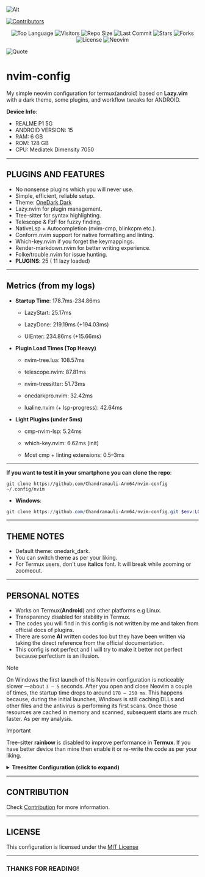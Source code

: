 ![Alt](https://repobeats.axiom.co/api/embed/9ff72f6cf7ac1734000ae26bfd8e23118b51aedb.svg "Repobeats analytics image")

[![Contributors](https://contrib.rocks/image?repo=Chandramauli-Arm64/nvim-config)](https://github.com/Chandramauli-Arm64/nvim-config/graphs/contributors)

<p align="center">
  <img src="https://img.shields.io/github/languages/top/Chandramauli-Arm64/nvim-config?color=1abc9c&style=for-the-badge&logo=lua" alt="Top Language" />
  <img src="https://vbr.nathanchung.dev/badge?page_id=Chandramauli-Arm64.nvim-config&logo=github&color=1abc9c&style=for-the-badge" alt="Visitors" />
  <img src="https://img.shields.io/github/repo-size/Chandramauli-Arm64/nvim-config?color=1abc9c&style=for-the-badge&logo=github" alt="Repo Size" />
  <img src="https://img.shields.io/github/last-commit/Chandramauli-Arm64/nvim-config?color=1abc9c&style=for-the-badge&logo=git" alt="Last Commit" />
  <img src="https://img.shields.io/github/stars/Chandramauli-Arm64/nvim-config?color=1abc9c&style=for-the-badge&logo=github" alt="Stars" />
  <img src="https://img.shields.io/github/forks/Chandramauli-Arm64/nvim-config?color=1abc9c&style=for-the-badge&logo=github" alt="Forks" />
  <img src="https://img.shields.io/github/license/Chandramauli-Arm64/nvim-config?color=1abc9c&style=for-the-badge&logo=open-source-initiative" alt="License" />
  <img src="https://img.shields.io/badge/Neovim-config-1abc9c?style=for-the-badge&logo=neovim&logoColor=white" alt="Neovim" />
</p>

![Quote](https://quotes-github-readme.vercel.app/api?type=horizontal&theme=radical)

# nvim-config

My simple neovim configuration for termux(android) based on **Lazy.vim** with a dark theme, some plugins, and workflow tweaks for ANDROID.

**Device Info**:
- REALME P1 5G
- ANDROID VERSION: 15
- RAM: 6 GB
- ROM: 128 GB
- CPU: Mediatek Dimensity 7050

---

## PLUGINS AND FEATURES

- No nonsense plugins which you will never use.
- Simple, efficient, reliable setup.
- Theme: [OneDark Dark](https://github.com/olimorris/onedarkpro.nvim)
- Lazy.nvim for plugin management.
- Tree-sitter for syntax highlighting.
- Telescope & FzF for fuzzy finding.
- NativeLsp + Autocompletion (nvim-cmp, blinkcpm etc.).
- Conform.nvim support for native formatting and linting.
- Which-key.nvim if you forget the keymappings.
- Render-markdown.nvim for better writing experience.
- Folke/trouble.nvim for issue hunting.
- **PLUGINS**: 25 ( 11 lazy loaded)

---

## Metrics (from my logs)

- **Startup Time**: 178.7ms-234.86ms

  - LazyStart: 25.17ms

  - LazyDone: 219.19ms (+194.03ms)

  - UIEnter: 234.86ms (+15.66ms)


- **Plugin Load Times (Top Heavy)**

  - nvim-tree.lua: 108.57ms

  - telescope.nvim: 87.81ms

  - nvim-treesitter: 51.73ms

  - onedarkpro.nvim: 32.42ms

  - lualine.nvim (+ lsp-progress): 42.64ms


- **Light Plugins (under 5ms)**

  - cmp-nvim-lsp: 5.24ms

  - which-key.nvim: 6.62ms (init)

  - Most cmp + linting extensions: 0.5–3ms

---

**If you want to test it in your smartphone you can clone the repo**:

```
git clone https://github.com/Chandramauli-Arm64/nvim-config ~/.config/nvim
```

- **Windows**:

```powershell
git clone https://github.com/Chandramauli-Arm64/nvim-config.git $env:LOCALAPPDATA\nvim
```

---

## THEME NOTES

- Default theme: onedark_dark.
- You can switch theme as per your liking.
- For Termux users, don't use **italics** font. It will break while zooming or zoomeout.

---

## PERSONAL NOTES

- Works on Termux(**Android**) and other platforms e.g Linux.
- Transparency disabled for stability in Termux.
- The codes you will find in this config is not written by me and taken from official docs of plugins.
- There are some **AI** written codes too but they have been written via taking the direct reference from the official documentation.
- This config is not perfect and I will try to make it better not perfect because perfectism is an illusion.

> [!NOTE]
> On Windows the first launch of this Neovim configuration is noticeably slower
> —about `3 – 5` seconds.
> After you open and close Neovim a couple of times, the startup time drops to
> around `178 – 250 ms`.
> This happens because, during the initial launches, Windows is still caching
> DLLs and other files and the antivirus is performing its first scans.
> Once those resources are cached in memory and scanned, subsequent starts are
> much faster. As per my analysis.

> [!IMPORTANT]
> Tree-sitter **rainbow** is disabled to improve performance in **Termux**. If you have better device than mine then enable it or re-write the code as per your liking.

<details>
  <summary><b>Treesitter Configuration (click to expand)</b></summary>

```lua
-- treesitter.lua
return {
  "nvim-treesitter/nvim-treesitter",
  build = ":TSUpdate",
  branch = "master",
  lazy = false,
  config = function()
    require("nvim-treesitter.configs").setup({
      -- Languages to install
      ensure_installed = {
        "bash",
        "c",
        "cpp",
        "css",
        "html",
        "javascript",
        "json",
        "lua",
        "markdown",
        "markdown_inline",
        "python",
        "query",
        "regex",
        "vim",
        "vimdoc",
      },
      sync_install = false,
      auto_install = true,
      highlight = {
        enable = true,
        additional_vim_regex_highlighting = false,
        disable = function(_, buf)
          local max_filesize = 50 * 1024 -- 150 KB limit for mobile speed
          local ok, stats =
            pcall(vim.loop.fs_stat, vim.api.nvim_buf_get_name(buf))
          if ok and stats and stats.size > max_filesize then
            return true
          end
          return false
        end,
      },

      indent = { enable = false },

      incremental_selection = {
        enable = true,
        keymaps = {
          init_selection = "<CR>",
          node_incremental = "<CR>",
          scope_incremental = "<S-CR>",
          node_decremental = "<BS>",
        },
      },

      textobjects = {
        select = {
          enable = true,
          lookahead = true,
          keymaps = {
            ["af"] = "@function.outer",
            ["if"] = "@function.inner",
            ["ac"] = "@class.outer",
            ["ic"] = "@class.inner",
          },
        },
        move = {
          enable = true,
          set_jumps = true,
          goto_next_start = {
            ["]m"] = "@function.outer",
            ["]]"] = "@class.outer",
          },
          goto_previous_start = {
            ["[m"] = "@function.outer",
            ["[["] = "@class.outer",
          },
        },
      },

      matchup = { enable = true },
      autopairs = { enable = true },
      rainbow = { enable = false }, -- Disabled to prevent mobile lag
    })
  end,
}
```
</details>

---

## CONTRIBUTION

Check [Contribution](CONTRIBUTING.md) for more information.

---

## LICENSE

This configuration is licensed under the [MIT License](LICENSE.md)

---

### THANKS FOR READING!

